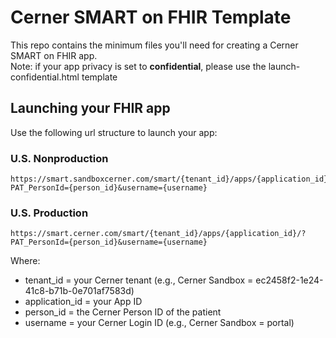 # Cerner SMART on FHIR Template
This repo contains the minimum files you'll need for creating a Cerner SMART on FHIR app.<br>
Note: if your app privacy is set to <b>confidential</b>, please use the launch-confidential.html template

## Launching your FHIR app
Use the following url structure to launch your app:

### U.S. Nonproduction
```
https://smart.sandboxcerner.com/smart/{tenant_id}/apps/{application_id}/?PAT_PersonId={person_id}&username={username}
```
### U.S. Production
```
https://smart.cerner.com/smart/{tenant_id}/apps/{application_id}/?PAT_PersonId={person_id}&username={username}
```
Where:
* tenant_id = your Cerner tenant (e.g., Cerner Sandbox = ec2458f2-1e24-41c8-b71b-0e701af7583d)
* application_id = your App ID
* person_id = the Cerner Person ID of the patient
* username = your Cerner Login ID (e.g., Cerner Sandbox = portal)